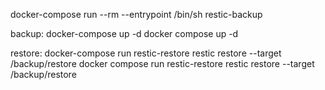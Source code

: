 
docker-compose run --rm --entrypoint /bin/sh restic-backup


backup: 
docker-compose up -d
docker compose up -d

restore:
docker-compose run restic-restore restic restore --target /backup/restore
docker compose run restic-restore restic restore --target /backup/restore
